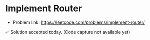 # Implement Router
- Problem link: https://leetcode.com/problems/implement-router/

✅ Solution accepted today. (Code capture not available yet)

